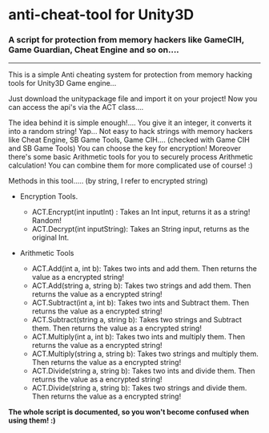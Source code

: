 # anti-cheat-tool for Unity3D #
### A script for protection from memory hackers like GameCIH, Game Guardian, Cheat Engine and so on.... ###

********************************************************************
This is a simple Anti cheating system for protection from memory hacking tools for Unity3D Game engine...

Just download the unitypackage file and import it on your project!
Now you can access the api's via the ACT class....

The idea behind it is simple enough!....
You give it an integer, it converts it into a random string!
Yap...
Not easy to hack strings with memory hackers like Cheat Engine, SB Game Tools, Game CIH....
(checked with Game CIH and SB Game Tools)
You can choose the key for encryption!
Moreover there's some basic Arithmetic tools for you to securely process Arithmetic calculation!
You can combine them for more complicated use of course! :)


Methods in this tool..... (by string, I refer to encrypted string)

* Encryption Tools.
  * ACT.Encrypt(int inputInt) : Takes an Int input, returns it as a string! Random!
  * ACT.Decrypt(int inputString): Takes an String input, returns as the original Int.


* Arithmetic Tools​
  * ACT.Add(int a, int b): Takes two ints and add them. Then returns the value as a encrypted string!
  * ACT.Add(string a, string b): Takes two strings and add them. Then returns the value as a encrypted string!
  * ACT.Subtract(int a, int b): Takes two ints and Subtract them. Then returns the value as a encrypted string!
  * ACT.Subtract(string a, string b): Takes two strings and Subtract them. Then returns the value as a encrypted string!
  * ACT.Multiply(int a, int b): Takes two ints and multiply them. Then returns the value as a encrypted string!
  * ACT.Multiply(string a, string b): Takes two strings and multiply them. Then returns the value as a encrypted string!
  * ACT.Divide(string a, string b): Takes two ints and divide them. Then returns the value as a encrypted string!
  * ACT.Divide(string a, string b): Takes two strings and divide them. Then returns the value as a encrypted string!




**The whole script is documented, so you won't become confused when using them! :)**
